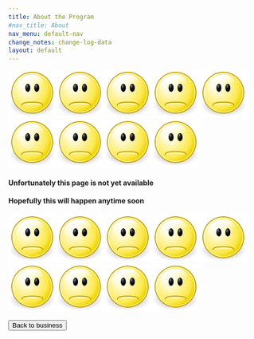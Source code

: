 ```yaml
---
title: About the Program
#nav_title: About
nav_menu: default-nav
change_notes: change-log-data
layout: default
---
```

![sad smiley](images/Gnome-face-sad.svg)![sad smiley](images/Gnome-face-sad.svg)![sad smiley](images/Gnome-face-sad.svg)![sad smiley](images/Gnome-face-sad.svg)![sad smiley](images/Gnome-face-sad.svg)![sad smiley](images/Gnome-face-sad.svg)![sad smiley](images/Gnome-face-sad.svg)![sad smiley](images/Gnome-face-sad.svg)![sad smiley](images/Gnome-face-sad.svg)

#### Unfortunately this page is not yet available
#### Hopefully this will happen anytime soon

![sad smiley](images/Gnome-face-sad.svg)![sad smiley](images/Gnome-face-sad.svg)![sad smiley](images/Gnome-face-sad.svg)![sad smiley](images/Gnome-face-sad.svg)![sad smiley](images/Gnome-face-sad.svg)![sad smiley](images/Gnome-face-sad.svg)![sad smiley](images/Gnome-face-sad.svg)![sad smiley](images/Gnome-face-sad.svg)![sad smiley](images/Gnome-face-sad.svg)

<button onclick="window.history.back()">Back to business</button>
